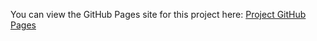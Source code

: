You can view the GitHub Pages site for this project here: [Project GitHub Pages]([https://username.github.io/repository-name](https://tsi-ptg.github.io/CD38-effect-of-treatment/))


